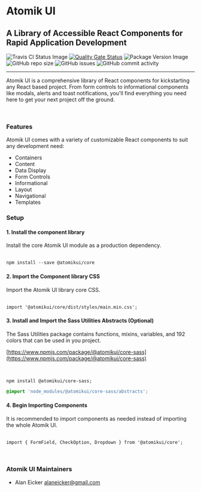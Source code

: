 <h1 id="brand-heading">Atomik UI</h1>
<h2 id="brand-subheading">A Library of Accessible React Components for Rapid Application Development</h2>

![Travis CI Status Image](https://travis-ci.com/alaneicker1975/atomik-ui.svg?branch=master)
[![Quality Gate Status](https://sonarcloud.io/api/project_badges/measure?project=alaneicker1975_atomik-ui&metric=alert_status)](https://sonarcloud.io/dashboard?id=alaneicker1975_atomik-ui)
![Package Version Image](https://badgen.net/npm/v/@alaneicker/atomik-ui)
![GitHub repo size](https://img.shields.io/github/repo-size/alaneicker1975/atomik-ui)
![GitHub issues](https://img.shields.io/github/issues-raw/alaneicker1975/atomik-ui)
![GitHub commit activity](https://img.shields.io/github/commit-activity/y/alaneicker1975/atomik-ui)

<hr />

Atomik UI is a comprehensive library of React components for kickstarting any React based project. From form controls to informational components like modals, alerts and toast notifications, you'll find everything you need here to get your next project off the ground.

<br />

### Features

Atomik UI comes with a variety of customizable React components to suit any development need:

- Containers
- Content
- Data Display
- Form Controls
- Informational
- Layout
- Navigational
- Templates

### Setup

#### 1. Install the component library

Install the core Atomik UI module as a production dependency.
<br /><br />

```html
npm install --save @atomikui/core
```

#### 2. Import the Component library CSS

Import the Atomik UI library core CSS.
<br /><br />

```html
import '@atomikui/core/dist/styles/main.min.css';
```

#### 3. Install and Import the Sass Utilities Abstracts (Optional)

The Sass Utilities package contains functions, mixins, variables, and 192 colors that can be used in you project.

[https://www.npmjs.com/package/@atomikui/core-sass](https://www.npmjs.com/package/@atomikui/core-sass)

<br />

```html
npm install @atomikui/core-sass;
```

```css
@import 'node_modules/@atomikui/core-sass/abstracts';
```

#### 4. Begin Importing Components

It is recommended to import components as needed instead of importing the whole Atomik UI.
<br /><br />

```html
import { FormField, CheckOption, Dropdown } from '@atomikui/core';
```

<br />

### Atomik UI Maintainers

- Alan Eicker [alaneicker@gmail.com](mailto:alaneicker@gmail.com)
